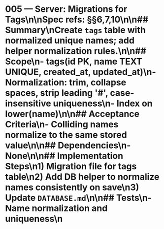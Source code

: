 # 005 — Server: Migrations for Tags\n\nSpec refs: §§6,7,10\n\n## Summary\nCreate `tags` table with normalized unique names; add helper normalization rules.\n\n## Scope\n- tags(id PK, name TEXT UNIQUE, created_at, updated_at)\n- Normalization: trim, collapse spaces, strip leading '#', case-insensitive uniqueness\n- Index on lower(name)\n\n## Acceptance Criteria\n- Colliding names normalize to the same stored value\n\n## Dependencies\n- None\n\n## Implementation Steps\n1) Migration file for tags table\n2) Add DB helper to normalize names consistently on save\n3) Update `DATABASE.md`\n\n## Tests\n- Name normalization and uniqueness\n